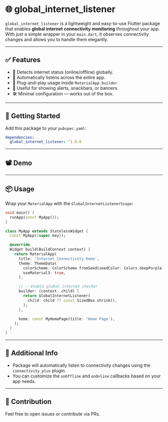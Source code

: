 # 🌐 global_internet_listener

`global_internet_listener` is a lightweight and easy-to-use Flutter package that enables **global internet connectivity monitoring** throughout your app.  
With just a simple wrapper in your `main.dart`, it observes connectivity changes and allows you to handle them elegantly.

---

## ✅ Features

- 🔌 Detects internet status (online/offline) globally.
- 🚀 Automatically listens across the entire app.
- 🧩 Plug-and-play usage inside `MaterialApp.builder`.
- 🎯 Useful for showing alerts, snackbars, or banners.
- 🛠️ Minimal configuration — works out of the box.

---

## 🚀 Getting Started

Add this package to your `pubspec.yaml`:

```yaml
dependencies:
  global_internet_listener: ^1.0.0
```

---

## 📽️ Demo



---

## 📦 Usage

Wrap your `MaterialApp` with the `GlobalInternetListenerScope`:

```dart
void main() {
  runApp(const MyApp());
}

class MyApp extends StatelessWidget {
  const MyApp({super.key});

  @override
  Widget build(BuildContext context) {
    return MaterialApp(
      title: 'Internet Connectivity Demo',
      theme: ThemeData(
        colorScheme: ColorScheme.fromSeed(seedColor: Colors.deepPurple),
        useMaterial3: true,
      ),

      // ✅ Enable global internet checker
      builder: (context, child) {
        return GlobalInternetListener(
          child: child ?? const SizedBox.shrink(),
        );
      },

      home: const MyHomePage(title: 'Home Page'),
    );
  }
}

```

---

## 📌 Additional Info

- Package will automatically listen to connectivity changes using the `connectivity_plus` plugin.
- You can customize the `onOffline` and `onOnline` callbacks based on your app needs.

---

## 🙌 Contribution

Feel free to open issues or contribute via PRs.


